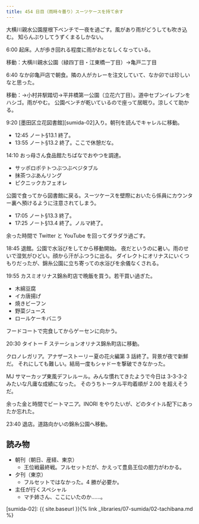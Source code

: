 ```yaml
---
title: 454 日目（雨時々曇り）スーツケースを持て余す
---
```


大横川親水公園屋根下ベンチで一夜を過ごす。風があり雨がどうしても吹き込む。
知らんぷりしてうずくまるしかない。

6:00 起床。人が歩き回れる程度に雨がおとなしくなっている。

移動：大横川親水公園（緑四丁目・江東橋一丁目）→亀戸二丁目

6:40 なか卯亀戸店で朝食。隣の人がカレーを注文していて、なか卯では珍しいなと思った。

移動：→小村井駅踏切→平井橋第一公園（立花六丁目）。道中セブンイレブンをハシゴ。雨がやむ。
公園ベンチが乾いているので座って居眠り。涼しくて助かる。

9:20 [墨田区立花図書館][sumida-02]入り。朝刊を読んでキャレルに移動。

* 12:45 ノート§13.1 終了。
* 13:55 ノート§13.2 終了。ここで休憩だな。

14:10 おっ母さん食品館たちばなでおやつを調達。

* サッポロポテトつぶつぶベジタブル
* 抹茶つぶあんリング
* ピクニックカフェオレ

公園で食ってから図書館に戻る。スーツケースを壁際においたら係員にカウンター裏へ預けるように注意されてしまう。

* 17:05 ノート§13.3 終了。
* 17:25 ノート§13.4 終了。ノルマ終了。

余った時間で Twitter と YouTube を回ってダラダラ過ごす。

18:45 退館。公園で水浴びをしてから移動開始。
夜だというのに暑い。雨のせいで湿気がひどい。顔から汗がふつうに出る。
ダイレクトにオリナスにいくつもりだったが、錦糸公園に立ち寄っての水浴びを余儀なくされる。

19:55 カスミオリナス錦糸町店で晩飯を買う。若干買い過ぎた。

* 木綿豆腐
* イカ唐揚げ
* 焼きビーフン
* 野菜ジュース
* ロールケーキバニラ

フードコートで完食してからゲーセンに向かう。

20:30 タイトー F ステーションオリナス錦糸町店に移動。

クロノレガリア。アナザーストーリー夏の花火編第 3 話終了。背景が夜で新鮮だ。
それにしても難しい。結局一度もシャドーを撃破できなかった。

MJ サマーカップ東風デフレルール。みんな慣れてきたようで今日は 3-3-3-2 みたいな凡庸な成績になった。
そのうちトータル平均着順が 2.00 を超えそうだ。

余った金と時間でビートマニア。INORI をやりたいが、どのタイトル配下にあったか忘れた。

23:40 退店。道路向かいの錦糸公園へ移動。

## 読み物

* 朝刊（朝日、産経、東京）
  * 王位戦最終戦。フルセットだが、かえって豊島王位の胆力がわかる。
* 夕刊（東京）
  * フルセットではなかった。4 勝が必要か。
* 主任が行くスペシャル
  * マチ姉さん、ここにいたのか……。

[sumida-02]: {{ site.baseurl }}{% link _libraries/07-sumida/02-tachibana.md %}
